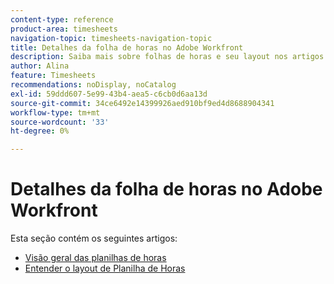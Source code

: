 ```yaml
---
content-type: reference
product-area: timesheets
navigation-topic: timesheets-navigation-topic
title: Detalhes da folha de horas no Adobe Workfront
description: Saiba mais sobre folhas de horas e seu layout nos artigos a seguir.
author: Alina
feature: Timesheets
recommendations: noDisplay, noCatalog
exl-id: 59ddd607-5e99-43b4-aea5-c6cb0d6aa13d
source-git-commit: 34ce6492e14399926aed910bf9ed4d8688904341
workflow-type: tm+mt
source-wordcount: '33'
ht-degree: 0%

---
```


# Detalhes da folha de horas no Adobe Workfront

Esta seção contém os seguintes artigos:

* [Visão geral das planilhas de horas](../../timesheets/timesheets/timesheets-overview.md)
* [Entender o layout de Planilha de Horas](../../timesheets/timesheets/timesheet-layout.md)
